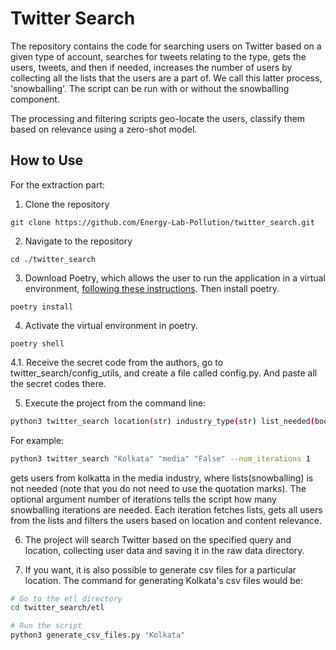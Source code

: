 # Twitter Search

The repository contains the code for searching users on Twitter based on a given type of account, searches for tweets relating to the type, gets the users, tweets, and then if needed, increases the number of users by collecting all the lists that the users are a part of. We call this latter process, 'snowballing'.  The script can be run with or without the snowballing component. 

The processing and filtering scripts geo-locate the users, classify them based on relevance using a zero-shot model.


## How to Use

For the extraction part:
   
1. Clone the repository

```
git clone https://github.com/Energy-Lab-Pollution/twitter_search.git
```

2. Navigate to the repository
   
```   
cd ./twitter_search
```


3. Download Poetry, which allows the user to run the application in a virtual environment, [following these instructions](https://python-poetry.org/docs/). Then install poetry.
   
```
poetry install
```

4. Activate the virtual environment in poetry.

```
poetry shell
```
4.1. Receive the secret code from the authors, go to twitter_search/config_utils, and create a file called config.py. And paste all the secret codes there. 

5. Execute the project from the command line:

```bash
python3 twitter_search location(str) industry_type(str) list_needed(bool) --num_interations (int)
```


For example:  

```bash
python3 twitter_search "Kolkata" "media" "False" --num_iterations 1
```

gets users from kolkatta in the media industry, where lists(snowballing) is not needed (note that you do not need to use the quotation marks). The optional argument number of iterations tells the script how many snowballing iterations are needed. Each iteration fetches lists, gets all users from the lists and filters the users based on location and content relevance.  

6. The project will search Twitter based on the specified query and location, collecting user data and saving it in the raw data directory.

7. If you want, it is also possible to generate csv files for a particular location. The command for generating Kolkata's csv files  would be:

```bash
# Go to the etl directory
cd twitter_search/etl

# Run the script
python3 generate_csv_files.py "Kolkata"
```





